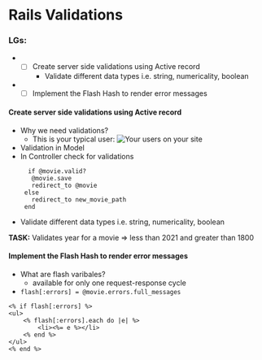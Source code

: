 # Rails Validations

### LGs:
* - [ ] Create server side validations using Active record
    * Validate different data types i.e. string, numericality, boolean
* - [ ] Implement the Flash Hash to render error messages

#### Create server side validations using Active record
* Why we need validations?
    - This is your typical user:
  ![Your users on your site](https://camo.githubusercontent.com/bd5a0e0355fa6a8c1f5478f197be5562a479d41a/68747470733a2f2f6d656469612e67697068792e636f6d2f6d656469612f5a665531314f44616e6c6f43412f67697068792e676966)
* Validation in Model
* In Controller check for validations
   ```rails
     if @movie.valid?
      @movie.save
      redirect_to @movie
    else
      redirect_to new_movie_path
    end
    ```
* Validate different data types i.e. string, numericality, boolean

**TASK:** Validates year for a movie => less than 2021 and greater than 1800

#### Implement the Flash Hash to render error messages
* What are flash varibales?
    * available for only one request-response cycle
* `flash[:errors] = @movie.errors.full_messages`
```erb
<% if flash[:errors] %>
<ul>
    <% flash[:errors].each do |e| %>
        <li><%= e %></li>
    <% end %>
</ul>
<% end %>
```